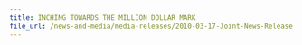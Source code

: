 ```yaml
---
title: INCHING TOWARDS THE MILLION DOLLAR MARK 
file_url: /news-and-media/media-releases/2010-03-17-Joint-News-Release.pdf
---
```

